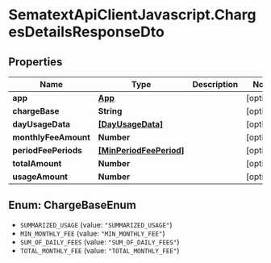 # SematextApiClientJavascript.ChargesDetailsResponseDto

## Properties
| Name                 | Type                                              | Description | Notes      |
| -------------------- | ------------------------------------------------- | ----------- | ---------- |
| **app**              | [**App**](App.md)                                 |             | [optional] |
| **chargeBase**       | **String**                                        |             | [optional] |
| **dayUsageData**     | [**[DayUsageData]**](DayUsageData.md)             |             | [optional] |
| **monthlyFeeAmount** | **Number**                                        |             | [optional] |
| **periodFeePeriods** | [**[MinPeriodFeePeriod]**](MinPeriodFeePeriod.md) |             | [optional] |
| **totalAmount**      | **Number**                                        |             | [optional] |
| **usageAmount**      | **Number**                                        |             | [optional] |

<a name="ChargeBaseEnum"></a>
## Enum: ChargeBaseEnum

* `SUMMARIZED_USAGE` (value: `"SUMMARIZED_USAGE"`)
* `MIN_MONTHLY_FEE` (value: `"MIN_MONTHLY_FEE"`)
* `SUM_OF_DAILY_FEES` (value: `"SUM_OF_DAILY_FEES"`)
* `TOTAL_MONTHLY_FEE` (value: `"TOTAL_MONTHLY_FEE"`)
